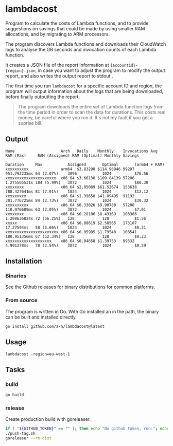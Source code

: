 # lambdacost

Program to calculate the costs of Lambda functions, and to provide suggestions on savings that could be made by using smaller RAM allocations, and by migrating to ARM processors.

The program discovers Lambda functions and downloads their CloudWatch logs to analyse the GB seconds and invocation counts of each Lambda function.

It creates a JSON file of the report information at `{accountid}-{region}.json`, in case you want to adjust the program to modify the output report, and also writes the output report to stdout .

The first time you run `lambdacost` for a specific account ID and region, the program will output information about the logs that are being downloaded, before finally outputting the report.

> The program downloads the entire set of Lambda function logs from the time period in order to scan the data for durations. This costs real money, be careful where you run it. It's not my fault if you get a suprise bill.

## Output

```
Name                    Arch   Daily    Monthly    Invocations Avg          RAM (Max)     RAM (Assigned) RAM (Optimal) Monthly Savings           
                                                               Duration     Max           Assigned       Optimal       (arm64 + RAM)             
xxxxxxxxxx              arm64  $3.83298 $114.98946 99297       951.792235ms 64 (2.07%)    3096           1024          $76.56                    
xxxxxxxxxxxxxxxxxxxxxx  x86_64 $3.66138 $109.84139 57206       1.275565531s 184 (5.99%)   3072           1024          $80.30
xxxxxxxx                x86_64 $2.05089 $61.52674  153638      788.427641ms 81 (7.91%)    1024           1024          $12.12
xxxxxxxxx               x86_64 $1.39650 $41.89495  91192       301.776725ms 84 (2.73%)    3072           1024          $30.32
xxxxxxxxxx              x86_64 $0.33026 $9.90780   57200       110.976609ms 63 (2.05%)    3072           1024          $7.01
xxxxxxxx                x86_64 $0.28106 $8.43169   103366      1.208636824s 72 (56.25%)   128            128           $1.56
xxxxx                   x86_64 $0.08619 $2.58565   173107      17.27594ms   58 (5.66%)    1024           1024          $0.31
xxxxxxxxxxxxxxxxxxxxxxx x86_64 $0.05985 $1.79548   103541      180.951356ms 67 (52.34%)   128            128           $0.23
xxxxxxxxxxxxxxxxxxxx    x86_64 $0.04658 $1.39753   99332       4.901378ms   78 (2.54%)    3072           1024          $0.59
```

## Installation

### Binaries

See the Github releases for binary distributions for common platforms.

### From source

The program is written in Go. With Go installed an in the path, the binary can be built and installed directly.

```
go install github.com/a-h/lambdacost@latest
```

## Usage

```
lambdacost -region=eu-west-1
```

## Tasks

### build

```sh
go build
```

### release

Create production build with goreleaser.

```sh
if [ "${GITHUB_TOKEN}" == "" ]; then echo "No github token, run:"; echo "export GITHUB_TOKEN=`pass github.com/goreleaser_access_token`"; exit 1; fi
./push-tag.sh
goreleaser --rm-dist
```

